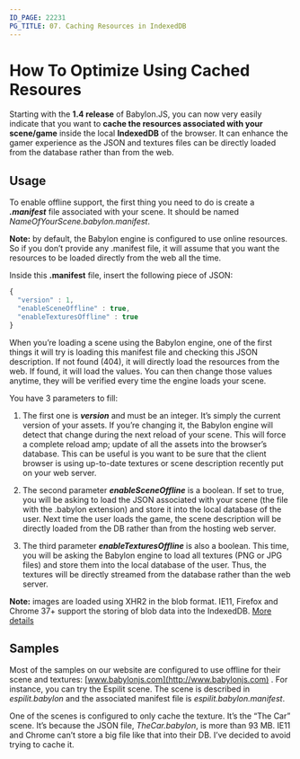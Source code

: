 ```yaml
---
ID_PAGE: 22231
PG_TITLE: 07. Caching Resources in IndexedDB
---
```


# How To Optimize Using Cached Resoures
Starting with the **1.4 release** of Babylon.JS, you can now very easily indicate that you want to **cache the resources associated with your scene/game** inside the local **IndexedDB** of the browser. It can enhance the gamer experience as the JSON and textures files can be directly loaded from the database rather than from the web.

## Usage

To enable offline support, the first thing you need to do is create a _**.manifest**_ file associated with your scene. It should be named _NameOfYourScene.babylon.manifest_.

**Note:** by default, the Babylon engine is configured to use online resources. So if you don’t provide any .manifest file, it will assume that you want the resources to be loaded directly from the web all the time.

Inside this **.manifest** file, insert the following piece of JSON:

```javascript
{
  "version" : 1,
  "enableSceneOffline" : true,
  "enableTexturesOffline" : true
}
```

When you’re loading a scene using the Babylon engine, one of the first things it will try is loading this manifest file and checking this JSON description. If not found (404), it will directly load the resources from the web. If found, it will load the values. You can then change those values anytime, they will be verified every time the engine loads your scene.

You have 3 parameters to fill:

1. The first one is _**version**_ and must be an integer. It’s simply the current version of your assets. If you’re changing it, the Babylon engine will detect that change during the next reload of your scene. This will force a complete reload amp; update of all the assets into the browser’s database. This can be useful is you want to be sure that the client browser is using up-to-date textures or scene description recently put on your web server.

2. The second parameter _**enableSceneOffline**_ is a boolean. If set to true, you will be asking to load the JSON associated with your scene (the file with the .babylon extension) and store it into the local database of the user. Next time the user loads the game, the scene description will be directly loaded from the DB rather than from the hosting web server.

3. The third parameter _**enableTexturesOffline**_ is also a boolean. This time, you will be asking the Babylon engine to load all textures (PNG or JPG files) and store them into the local database of the user. Thus, the textures will be directly streamed from the database rather than the web server.

**Note:** images are loaded using XHR2 in the blob format. IE11, Firefox and Chrome 37+ support the storing of blob data into the IndexedDB. [More details](http://caniuse.com/#search=indexeddb)

## Samples

Most of the samples on our website are configured to use offline for their scene and textures: [www.babylonjs.com](http://www.babylonjs.com) . For instance, you can try the Espilit scene. The scene is described in _espilit.babylon_ and the associated manifest file is _espilit.babylon.manifest_.

One of the scenes is configured to only cache the texture. It’s the “The Car” scene. It’s because the JSON file, _TheCar.babylon_, is more than 93 MB. IE11 and Chrome can’t store a big file like that into their DB. I’ve decided to avoid trying to cache it.
